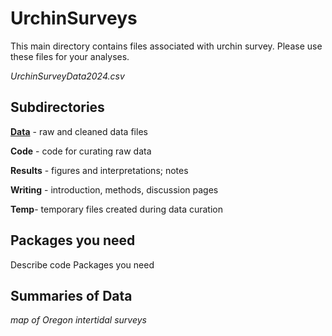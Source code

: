 # UrchinSurveys

This main directory contains files associated with urchin survey. Please use these files for your analyses.

*UrchinSurveyData2024.csv*

## Subdirectories

[**Data**](Data/) - raw and cleaned data files

**Code** - code for curating raw data

**Results** - figures and interpretations; notes

**Writing** - introduction, methods, discussion pages

**Temp**- temporary files created during data curation

## Packages you need

Describe code Packages you need

## Summaries of Data

*map of Oregon intertidal surveys*
